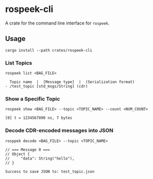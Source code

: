 # rospeek-cli

A crate for the command line interface for `rospeek`.

## Usage

```shell
cargo install --path crates/rospeek-cli
```

### List Topics

```shell
rospeek list <BAG_FILE>
```

```shell
  Topic name  |  [Message type]  |  (Serialization format)
- /test_topic [std_msgs/String] (cdr)
```

### Show a Specific Topic

```shell
rospeek show <BAG_FILE> --topic <TOPIC_NAME> --count <NUM_COUNT>
```

```shell
[0] t = 1234567890 ns, 7 bytes
```

### Decode CDR-encoded messages into JSON

```shell
rosppek decode <BAG_FILE> --topic <TOPIC_NAME>
```

```shell
// === Message 0 ===
// Object {
//     "data": String("hello"),
// }

Success to save JSON to: test_topic.json
```
